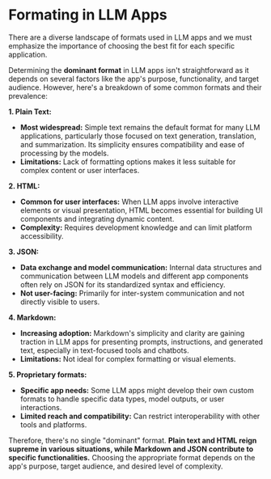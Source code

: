 # Formating in LLM Apps

There are a diverse landscape of formats used in LLM apps and we must emphasize the importance of choosing the best fit for each specific application.

Determining the **dominant format** in LLM apps isn't straightforward as it depends on several factors like the app's purpose, functionality, and target audience. However, here's a breakdown of some common formats and their prevalence:

**1. Plain Text:**

* **Most widespread:** Simple text remains the default format for many LLM applications, particularly those focused on text generation, translation, and summarization. Its simplicity ensures compatibility and ease of processing by the models.
* **Limitations:** Lack of formatting options makes it less suitable for complex content or user interfaces.

**2. HTML:**

* **Common for user interfaces:** When LLM apps involve interactive elements or visual presentation, HTML becomes essential for building UI components and integrating dynamic content.
* **Complexity:** Requires development knowledge and can limit platform accessibility.

**3. JSON:**

* **Data exchange and model communication:** Internal data structures and communication between LLM models and different app components often rely on JSON for its standardized syntax and efficiency.
* **Not user-facing:** Primarily for inter-system communication and not directly visible to users.

**4. Markdown:**

* **Increasing adoption:** Markdown's simplicity and clarity are gaining traction in LLM apps for presenting prompts, instructions, and generated text, especially in text-focused tools and chatbots.
* **Limitations:** Not ideal for complex formatting or visual elements.

**5. Proprietary formats:**

* **Specific app needs:** Some LLM apps might develop their own custom formats to handle specific data types, model outputs, or user interactions.
* **Limited reach and compatibility:** Can restrict interoperability with other tools and platforms.

Therefore, there's no single "dominant" format. **Plain text and HTML reign supreme in various situations, while Markdown and JSON contribute to specific functionalities.** Choosing the appropriate format depends on the app's purpose, target audience, and desired level of complexity.

